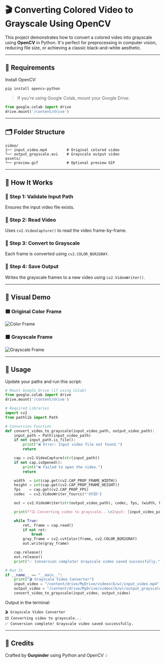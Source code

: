 


# 🎬 Converting Colored Video to Grayscale Using OpenCV

This project demonstrates how to convert a colored video into grayscale using **OpenCV** in Python. It's perfect for preprocessing in computer vision, reducing file size, or achieving a classic black-and-white aesthetic.



---

## 🧰 Requirements

Install OpenCV:

```bash
pip install opencv-python
```

> If you're using Google Colab, mount your Google Drive:

```python
from google.colab import drive
drive.mount('/content/drive')
```

---

## 🗂️ Folder Structure

```
video/
├── input_video.mp4         # Original colored video
└── output_grayscale.avi    # Grayscale output video
assets/
└── preview.gif             # Optional preview GIF
```

---

## 🧠 How It Works

### 🔹 Step 1: Validate Input Path  
Ensures the input video file exists.

### 🔹 Step 2: Read Video  
Uses `cv2.VideoCapture()` to read the video frame-by-frame.

### 🔹 Step 3: Convert to Grayscale  
Each frame is converted using `cv2.COLOR_BGR2GRAY`.

### 🔹 Step 4: Save Output  
Writes the grayscale frames to a new video using `cv2.VideoWriter()`.

---

## 📸 Visual Demo

### 🟥 Original Color Frame  
![Color Frame](https://github.com/your-username/your-repo/blob/main/assets/color_frame.gif?raw=true)

### ⬛ Grayscale Frame  
![Grayscale Frame](https://github.com/your-username/your-repo/blob/main/assets/grayscale_frame.gif?raw=true)

---

## 🧪 Usage

Update your paths and run this script:

```python
# Mount Google Drive (if using Colab)
from google.colab import drive
drive.mount('/content/drive')

# Required Libraries
import cv2
from pathlib import Path

# Conversion Function
def convert_video_to_grayscale(input_video_path, output_video_path):
    input_path = Path(input_video_path)
    if not input_path.is_file():
        print("❌ Error: Input video file not found.")
        return

    cap = cv2.VideoCapture(str(input_path))
    if not cap.isOpened():
        print("❌ Failed to open the video.")
        return

    width  = int(cap.get(cv2.CAP_PROP_FRAME_WIDTH))
    height = int(cap.get(cv2.CAP_PROP_FRAME_HEIGHT))
    fps    = cap.get(cv2.CAP_PROP_FPS)
    codec  = cv2.VideoWriter_fourcc(*'XVID')

    out = cv2.VideoWriter(str(output_video_path), codec, fps, (width, height), isColor=False)

    print(f"🎞️ Converting video to grayscale...\nInput: {input_video_path}\nOutput: {output_video_path}")

    while True:
        ret, frame = cap.read()
        if not ret:
            break
        gray_frame = cv2.cvtColor(frame, cv2.COLOR_BGR2GRAY)
        out.write(gray_frame)

    cap.release()
    out.release()
    print("✅ Conversion complete! Grayscale video saved successfully.")

# Run It
if __name__ == "__main__":
    print("🎬 Grayscale Video Converter")
    input_video = "/content/drive/MyDrive/videos(b/w)/input_video.mp4"
    output_video = "/content/drive/MyDrive/videos(b/w)/output_grayscale.avi"
    convert_video_to_grayscale(input_video, output_video)
```

Output in the terminal:
```
🎬 Grayscale Video Converter
🎞️ Converting video to grayscale...
✅ Conversion complete! Grayscale video saved successfully.
```

---

## 🧾 Credits

Crafted by **Gurpinder** using Python and OpenCV 💡





